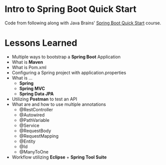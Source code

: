 # Intro to Spring Boot Quick Start

Code from following along with Java Brains' [Spring Boot Quick Start](https://www.javabrains.io/courses/springboot-quickstart) course.


# Lessons Learned
 -  Multiple ways to bootstrap a **Spring Boot** Application
 -  What is **Maven**
 -  What is Pom.xml
 -  Configuring a Spring project with application.properties
 -  What is ...
    -   **Spring**
    -   **Spring MVC**
    -   **Spring Data JPA**
 -  Utilizing **Postman** to test an API
 -  What are and how to use multiple annotations 
    -  @RestController
    -  @Autowired
    -  @PathVariable
    -  @Service
    -  @RequestBody
    -  @RequestMapping
    -  @Entity
    -  @Id
    -  @ManyToOne
 - Workflow utilizing **Eclipse** + **Spring Tool Suite** 